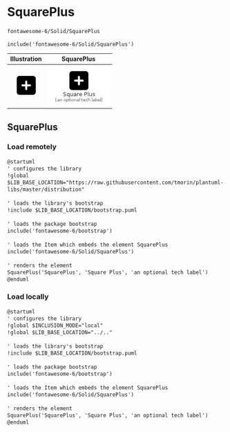 # SquarePlus


```text
fontawesome-6/Solid/SquarePlus
```

```text
include('fontawesome-6/Solid/SquarePlus')
```



| Illustration | SquarePlus |
| :---: | :---: |
| ![illustration for Illustration](../../fontawesome-6/Solid/SquarePlus.png) | ![illustration for SquarePlus](../../fontawesome-6/Solid/SquarePlus.Local.png) |




## SquarePlus

### Load remotely
```plantuml
@startuml
' configures the library
!global $LIB_BASE_LOCATION="https://raw.githubusercontent.com/tmorin/plantuml-libs/master/distribution"

' loads the library's bootstrap
!include $LIB_BASE_LOCATION/bootstrap.puml

' loads the package bootstrap
include('fontawesome-6/bootstrap')

' loads the Item which embeds the element SquarePlus
include('fontawesome-6/Solid/SquarePlus')

' renders the element
SquarePlus('SquarePlus', 'Square Plus', 'an optional tech label')
@enduml
```

### Load locally
```plantuml
@startuml
' configures the library
!global $INCLUSION_MODE="local"
!global $LIB_BASE_LOCATION="../.."

' loads the library's bootstrap
!include $LIB_BASE_LOCATION/bootstrap.puml

' loads the package bootstrap
include('fontawesome-6/bootstrap')

' loads the Item which embeds the element SquarePlus
include('fontawesome-6/Solid/SquarePlus')

' renders the element
SquarePlus('SquarePlus', 'Square Plus', 'an optional tech label')
@enduml
```

